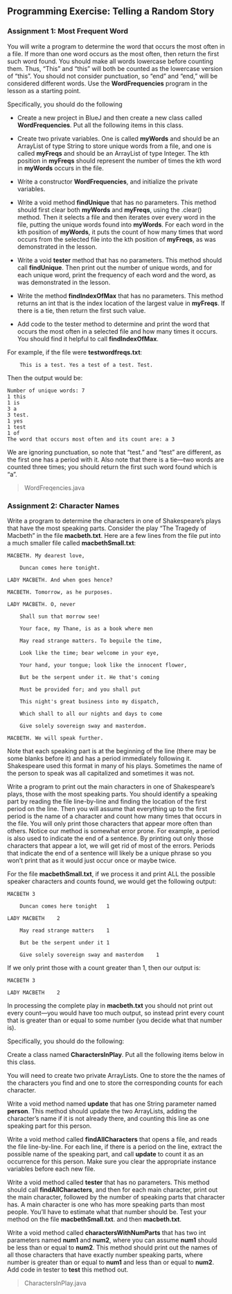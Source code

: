 ## Programming Exercise: Telling a Random Story

### Assignment 1: Most Frequent Word
You will write a program to determine the word that occurs the most often in a file. If more than one word occurs as the most often, then return the first such word found. You should make all words lowercase before counting them. Thus, “This” and “this” will both be counted as the lowercase version of “this”. You should not consider punctuation, so “end” and “end,” will be considered different words. Use the **WordFrequencies** program in the lesson as a starting point.

Specifically, you should do the following

* Create a new project in BlueJ and then create a new class called **WordFrequencies**. Put all the following items in this class.

* Create two private variables. One is called **myWords** and should be an ArrayList of type String to store unique words from a file, and one is called **myFreqs** and should be an ArrayList of type Integer. The kth position in **myFreqs** should represent the number of times the kth word in **myWords** occurs in the file. 

* Write a constructor **WordFrequencies**, and initialize the private variables. 

* Write a void method **findUnique** that has no parameters. This method should first clear both **myWords** and **myFreqs**, using the .clear() method. Then it selects a file and then iterates over every word in the file, putting the unique words found into **myWords**. For each word in the kth position of **myWords**, it puts the count of how many times that word occurs from the selected file into the kth position of **myFreqs**, as was demonstrated in the lesson. 

* Write a void **tester** method that has no parameters. This method should call **findUnique**. Then print out the number of unique words, and for each unique word, print the frequency of each word and the word, as was demonstrated in the lesson.

* Write the method **findIndexOfMax** that has no parameters. This method returns an int that is the index location of the largest value in **myFreqs**. If there is a tie, then return the first such value.

* Add code to the tester method to determine and print the word that occurs the most often in a selected file and how many times it occurs. You should find it helpful to call **findIndexOfMax**.

For example, if the file were **testwordfreqs.txt**:

        This is a test. Yes a test of a test. Test.

Then the output would be:

```
Number of unique words: 7
1 this
1 is
3 a
3 test.
1 yes
1 test
1 of
The word that occurs most often and its count are: a 3
```

We are ignoring punctuation, so note that “test.” and “test” are different, as the first one has a period with it. Also note that there is a tie—two words are counted three times; you should return the first such word found which is “a”.

> WordFreqencies.java

### Assignment 2: Character Names
Write a program to determine the characters in one of Shakespeare’s plays that have the most speaking parts. Consider the play “The Tragedy of Macbeth” in the file **macbeth.txt**. Here are a few lines from the file put into a much smaller file called **macbethSmall.txt**:

    MACBETH. My dearest love,

        Duncan comes here tonight.

    LADY MACBETH. And when goes hence?

    MACBETH. Tomorrow, as he purposes.

    LADY MACBETH. O, never

        Shall sun that morrow see!

        Your face, my Thane, is as a book where men

        May read strange matters. To beguile the time,

        Look like the time; bear welcome in your eye,  

        Your hand, your tongue; look like the innocent flower,

        But be the serpent under it. He that's coming

        Must be provided for; and you shall put

        This night's great business into my dispatch,

        Which shall to all our nights and days to come

        Give solely sovereign sway and masterdom.

    MACBETH. We will speak further.
    
Note that each speaking part is at the beginning of the line (there may be some blanks before it) and has a period immediately following it. Shakespeare used this format in many of his plays. Sometimes the name of the person to speak was all capitalized and sometimes it was not. 

Write a program to print out the main characters in one of Shakespeare’s plays, those with the most speaking parts. You should identify a speaking part by reading the file line-by-line and finding the location of the first period on the line. Then you will assume that everything up to the first period is the name of a character and count how many times that occurs in the file. You will only print those characters that appear more often than others. Notice our method is somewhat error prone. For example, a period is also used to indicate the end of a sentence. By printing out only those characters that appear a lot, we will get rid of most of the errors. Periods that indicate the end of a sentence will likely be a unique phrase so you won’t print that as it would just occur once or maybe twice. 

For the file **macbethSmall.txt**, if we process it and print ALL the possible speaker characters  and counts found, we would get the following output:

    MACBETH	3

        Duncan comes here tonight	1

    LADY MACBETH	2

        May read strange matters	1

        But be the serpent under it	1

        Give solely sovereign sway and masterdom	1

If we only print those with a count greater than 1, then our output is:

    MACBETH	3

    LADY MACBETH	2
   
In processing the complete play in **macbeth.txt** you should not print out every count—you would have too much output, so instead print every count that is greater than or equal to some number (you decide what that number is).  

 

Specifically, you should do the following:

Create a class named **CharactersInPlay**. Put all the following items below in this class.

You will need to create two private ArrayLists. One to store the the names of the characters you find and one to store the corresponding counts for each character. 

Write a void method named **update** that has one String parameter named **person**. This method should update the two ArrayLists, adding the character’s name if it is not already there, and counting this line as one speaking part for this person. 

Write a void method called **findAllCharacters** that opens a file, and reads the file line-by-line. For each line, if there is a period on the line, extract the possible name of the speaking part, and call **update** to count it as an occurrence for this person. Make sure you clear the appropriate instance variables before each new file.

Write a void method called **tester** that has no parameters. This method should call **findAllCharacters**, and then for each main character, print out the main character, followed by the number of speaking parts that character has. A main character is one who has more speaking parts than most people. You’ll have to estimate what that number should be. Test your method on the file **macbethSmall.txt**. and then **macbeth.txt**. 

Write a void method called **charactersWithNumParts** that has two int parameters named **num1** and **num2**, where you can assume **num1** should be less than or equal to **num2**. This method should print out the names of all those characters that have exactly number speaking parts, where number is greater than or equal to **num1** and less than or equal to **num2**. Add code in tester to **test** this method out.

> CharactersInPlay.java
